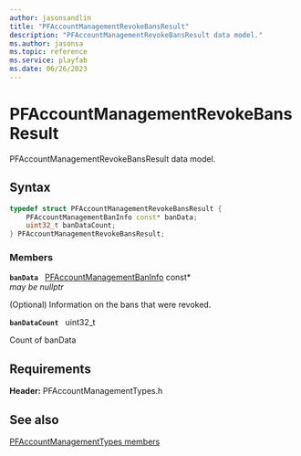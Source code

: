 ```yaml
---
author: jasonsandlin
title: "PFAccountManagementRevokeBansResult"
description: "PFAccountManagementRevokeBansResult data model."
ms.author: jasonsa
ms.topic: reference
ms.service: playfab
ms.date: 06/26/2023
---
```


# PFAccountManagementRevokeBansResult  

PFAccountManagementRevokeBansResult data model.  

## Syntax  
  
```cpp
typedef struct PFAccountManagementRevokeBansResult {  
    PFAccountManagementBanInfo const* banData;  
    uint32_t banDataCount;  
} PFAccountManagementRevokeBansResult;  
```
  
### Members  
  
**`banData`** &nbsp; [PFAccountManagementBanInfo](pfaccountmanagementbaninfo.md) const*  
*may be nullptr*  
  
(Optional) Information on the bans that were revoked.
  
**`banDataCount`** &nbsp; uint32_t  
  
Count of banData
  
  
## Requirements  
  
**Header:** PFAccountManagementTypes.h
  
## See also  
[PFAccountManagementTypes members](../pfaccountmanagementtypes_members.md)  

  
  
